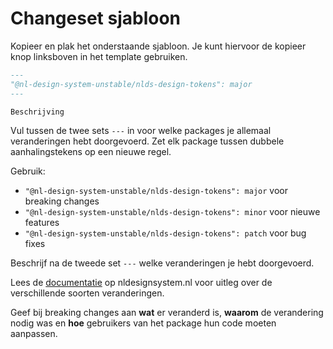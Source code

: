 # Changeset sjabloon

Kopieer en plak het onderstaande sjabloon. Je kunt hiervoor de kopieer knop linksboven in het template gebruiken.

```markdown
---
"@nl-design-system-unstable/nlds-design-tokens": major
---

Beschrijving
```

Vul tussen de twee sets `---` in voor welke packages je allemaal veranderingen hebt doorgevoerd. Zet elk package tussen
dubbele aanhalingstekens op een nieuwe regel.

Gebruik:

- `"@nl-design-system-unstable/nlds-design-tokens": major` voor breaking changes
- `"@nl-design-system-unstable/nlds-design-tokens": minor` voor nieuwe features
- `"@nl-design-system-unstable/nlds-design-tokens": patch` voor bug fixes

Beschrijf na de tweede set `---` welke veranderingen je hebt doorgevoerd.

Lees de [documentatie][1] op nldesignsystem.nl voor uitleg over de verschillende soorten veranderingen.

Geef bij breaking changes aan **wat** er veranderd is, **waarom** de verandering nodig was en **hoe** gebruikers van het
package hun code moeten aanpassen.

[1]: https://nldesignsystem.nl/handboek/design/overzicht
